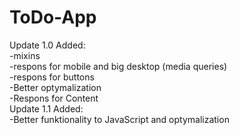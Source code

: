 # ToDo-App

Update 1.0
Added:
</br>
-mixins
</br>
-respons for mobile and big desktop (media queries)
</br>
-respons for buttons
</br>
-Better optymalization
</br>
-Respons for Content
</br>
Update 1.1 Added:
</br>
-Better funktionality to JavaScript and optymalization
